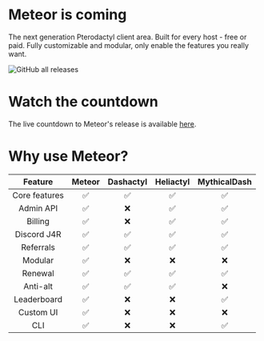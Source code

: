 # Meteor is coming 
The next generation Pterodactyl client area. Built for every host - free or paid. Fully customizable and modular, only enable the features you really want.

![GitHub all releases](https://img.shields.io/github/downloads/madebymeteor/meteor/total)

# Watch the countdown
The live countdown to Meteor's release is available [here](https://meteorweb.pages.dev/).

# Why use Meteor?
| Feature | Meteor | Dashactyl | Heliactyl | MythicalDash | 
| :---:   | :---: | :---: | :--: | :--: |
| Core features | ✅|✅|✅|✅|
| Admin API |✅|❌|✅|✅|
| Billing | ✅|❌|✅|✅|
| Discord J4R |✅|✅|✅|✅|
| Referrals |✅|✅|✅|✅|
| Modular |✅|❌|❌|❌|
| Renewal |✅|✅|✅|✅|
| Anti-alt |✅|✅|✅|❌|
| Leaderboard |✅|❌|❌|✅|
| Custom UI |✅|❌|❌|❌|❌|
| CLI |✅|❌|❌|✅|
